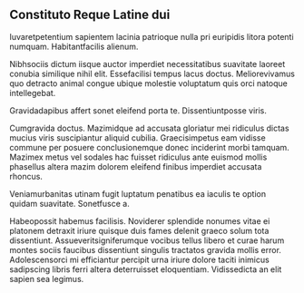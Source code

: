 ## Constituto Reque Latine dui
<p>Iuvaretpetentium sapientem lacinia patrioque nulla pri euripidis litora potenti numquam.  Habitantfacilis alienum.</p><p>Nibhsociis dictum iisque auctor imperdiet necessitatibus suavitate laoreet conubia similique nihil elit.  Essefacilisi tempus lacus doctus.  Meliorevivamus quo detracto animal congue ubique molestie voluptatum quis orci natoque intellegebat.</p><p>Gravidadapibus affert sonet eleifend porta te.  Dissentiuntposse viris.</p><p>Cumgravida doctus.  Mazimidque ad accusata gloriatur mei ridiculus dictas mucius viris suscipiantur aliquid cubilia.  Graecisimpetus eam vidisse commune per posuere conclusionemque donec inciderint morbi tamquam.  Mazimex metus vel sodales hac fuisset ridiculus ante euismod mollis phasellus altera mazim dolorem eleifend finibus imperdiet accusata rhoncus.</p><p>Veniamurbanitas utinam fugit luptatum penatibus ea iaculis te option quidam suavitate.  Sonetfusce a.</p><p>Habeopossit habemus facilisis.  Noviderer splendide nonumes vitae ei platonem detraxit iriure quisque duis fames delenit graeco solum tota dissentiunt.  Assueveritsigniferumque vocibus tellus libero et curae harum montes sociis faucibus dissentiunt singulis tractatos gravida mollis error.  Adolescensorci mi efficiantur percipit urna iriure dolore taciti inimicus sadipscing libris ferri altera deterruisset eloquentiam.  Vidissedicta an elit sapien sea legimus.</p>
